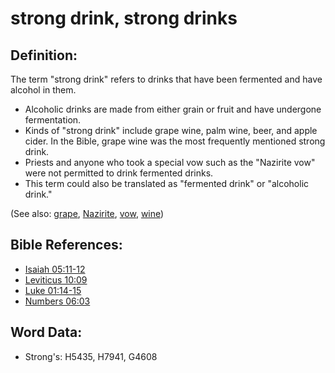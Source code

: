 # strong drink, strong drinks #

## Definition: ##

The term "strong drink" refers to drinks that have been fermented and have alcohol in them.

* Alcoholic drinks are made from either grain or fruit and have undergone fermentation.
* Kinds of "strong drink" include grape wine, palm wine, beer, and apple cider. In the Bible, grape wine was the most frequently mentioned strong drink.
* Priests and anyone who took a special vow such as the "Nazirite vow" were not permitted to drink fermented drinks.
* This term could also be translated as "fermented drink" or "alcoholic drink."

(See also: [grape](../other/grape.md), [Nazirite](../kt/nazirite.md), [vow](../kt/vow.md), [wine](../other/wine.md))

## Bible References: ##

* [Isaiah 05:11-12](rc://en/tn/help/isa/05/11)
* [Leviticus 10:09](rc://en/tn/help/lev/10/09)
* [Luke 01:14-15](rc://en/tn/help/luk/01/14)
* [Numbers 06:03](rc://en/tn/help/num/06/03)

## Word Data: ##

* Strong's: H5435, H7941, G4608
